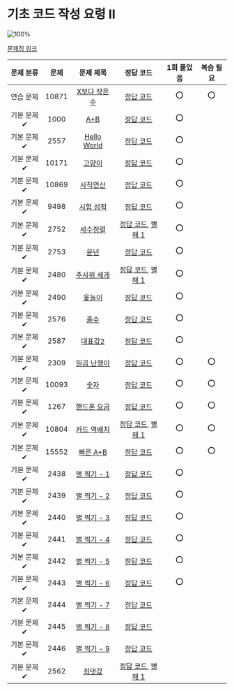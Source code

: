 # 기초 코드 작성 요령 II

![100%](https://progress-bar.dev/27/?scale=27&title=progress&width=500&color=babaca&suffix=/27)

[문제집 링크](https://www.acmicpc.net/workbook/view/7306)

| 문제 분류 | 문제 | 문제 제목 | 정답 코드 | 1회 풀었음 | 복습 필요 |
| :--: | :--: | :--: | :--: | :--: | :--: |
| 연습 문제 | 10871 | [X보다 작은 수](https://www.acmicpc.net/problem/10871) | [정답 코드](../0x02/solutions/10871.cpp) | ⭕ |⭕ |
| 기본 문제✔ | 1000 | [A+B](https://www.acmicpc.net/problem/1000) | [정답 코드](../0x02/solutions/1000.cpp) | ⭕ | |
| 기본 문제✔ | 2557 | [Hello World](https://www.acmicpc.net/problem/2557) | [정답 코드](../0x02/solutions/2557.cpp) | ⭕ | |
| 기본 문제✔ | 10171 | [고양이](https://www.acmicpc.net/problem/10171) | [정답 코드](../0x02/solutions/10171.cpp) | ⭕ | |
| 기본 문제✔ | 10869 | [사칙연산](https://www.acmicpc.net/problem/10869) | [정답 코드](../0x02/solutions/10869.cpp) | ⭕ | |
| 기본 문제✔ | 9498 | [시험 성적](https://www.acmicpc.net/problem/9498) | [정답 코드](../0x02/solutions/9498.cpp) | ⭕ | |
| 기본 문제✔ | 2752 | [세수정렬](https://www.acmicpc.net/problem/2752) | [정답 코드](../0x02/solutions/2752.cpp), [별해 1](../0x02/solutions/2752_1.cpp) | ⭕ | |
| 기본 문제✔ | 2753 | [윤년](https://www.acmicpc.net/problem/2753) | [정답 코드](../0x02/solutions/2753.cpp) | ⭕ | |
| 기본 문제✔ | 2480 | [주사위 세개](https://www.acmicpc.net/problem/2480) | [정답 코드](../0x02/solutions/2480.cpp), [별해 1](../0x02/solutions/2480_1.cpp) | ⭕ | |
| 기본 문제✔ | 2490 | [윷놀이](https://www.acmicpc.net/problem/2490) | [정답 코드](../0x02/solutions/2490.cpp) | ⭕ | |
| 기본 문제✔ | 2576 | [홀수](https://www.acmicpc.net/problem/2576) | [정답 코드](../0x02/solutions/2576.cpp) | ⭕ | |
| 기본 문제✔ | 2587 | [대표값2](https://www.acmicpc.net/problem/2587) | [정답 코드](../0x02/solutions/2587.cpp) | ⭕ | |
| 기본 문제✔ | 2309 | [일곱 난쟁이](https://www.acmicpc.net/problem/2309) | [정답 코드](../0x02/solutions/2309.cpp) | ⭕ | ⭕ |
| 기본 문제✔ | 10093 | [숫자](https://www.acmicpc.net/problem/10093) | [정답 코드](../0x02/solutions/10093.cpp) |⭕ |⭕ |
| 기본 문제✔ | 1267 | [핸드폰 요금](https://www.acmicpc.net/problem/1267) | [정답 코드](../0x02/solutions/1267.cpp) | ⭕|⭕ |
| 기본 문제✔ | 10804 | [카드 역배치](https://www.acmicpc.net/problem/10804) | [정답 코드](../0x02/solutions/10804.cpp), [별해 1](../0x02/solutions/10804_1.cpp) |⭕ |⭕ |
| 기본 문제✔ | 15552 | [빠른 A+B](https://www.acmicpc.net/problem/15552) | [정답 코드](../0x02/solutions/15552.cpp) |⭕ |⭕ |
| 기본 문제✔ | 2438 | [별 찍기 - 1](https://www.acmicpc.net/problem/2438) | [정답 코드](../0x02/solutions/2438.cpp) |⭕ | |
| 기본 문제✔ | 2439 | [별 찍기 - 2](https://www.acmicpc.net/problem/2439) | [정답 코드](../0x02/solutions/2439.cpp) |⭕ | |
| 기본 문제✔ | 2440 | [별 찍기 - 3](https://www.acmicpc.net/problem/2440) | [정답 코드](../0x02/solutions/2440.cpp) |⭕ | |
| 기본 문제✔ | 2441 | [별 찍기 - 4](https://www.acmicpc.net/problem/2441) | [정답 코드](../0x02/solutions/2441.cpp) |⭕ | |
| 기본 문제✔ | 2442 | [별 찍기 - 5](https://www.acmicpc.net/problem/2442) | [정답 코드](../0x02/solutions/2442.cpp) |⭕ | |
| 기본 문제✔ | 2443 | [별 찍기 - 6](https://www.acmicpc.net/problem/2443) | [정답 코드](../0x02/solutions/2443.cpp) |⭕ | |
| 기본 문제✔ | 2444 | [별 찍기 - 7](https://www.acmicpc.net/problem/2444) | [정답 코드](../0x02/solutions/2444.cpp) | | |
| 기본 문제✔ | 2445 | [별 찍기 - 8](https://www.acmicpc.net/problem/2445) | [정답 코드](../0x02/solutions/2445.cpp) | | |
| 기본 문제✔ | 2446 | [별 찍기 - 9](https://www.acmicpc.net/problem/2446) | [정답 코드](../0x02/solutions/2446.cpp) | | |
| 기본 문제✔ | 2562 | [최댓값](https://www.acmicpc.net/problem/2562) | [정답 코드](../0x02/solutions/2562.cpp), [별해 1](../0x02/solutions/2562_1.cpp) | | |

